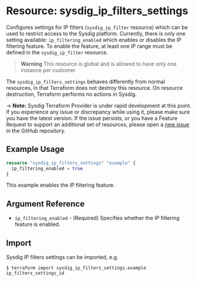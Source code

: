 # Resource: sysdig_ip_filters_settings

Configures settings for IP filters (`sysdig_ip_filter` resource) which can be used to restrict access to the Sysdig platform.
Currently, there is only one setting available: `ip_filtering_enabled` which enables or disables the IP filtering feature. To enable the feature, at least one IP range must be defined in the `sysdig_ip_filter` resource.

> **Warning**
> This resource is global and is allowed to have only one instance per customer

The `sysdig_ip_filters_settings` behaves differently from normal resources, in that Terraform does not destroy this resource.
On resource destruction, Terraform performs no actions in Sysdig.

-> **Note:** Sysdig Terraform Provider is under rapid development at this point. If you experience any issue or discrepancy while using it, please make sure you have the latest version. If the issue persists, or you have a Feature Request to support an additional set of resources, please open a [new issue](https://github.com/sysdiglabs/terraform-provider-sysdig/issues/new) in the GitHub repository.

## Example Usage

```terraform
resource "sysdig_ip_filters_settings" "example" {
  ip_filtering_enabled = true
}

```
This example enables the IP filtering feature.

## Argument Reference

* `ip_filtering_enabled` - (Required) Specifies whether the IP filtering feature is enabled.

## Import

Sysdig IP filters settings can be imported, e.g.

```
$ terraform import sysdig_ip_filters_settings.example ip_filters_settings_id
```

